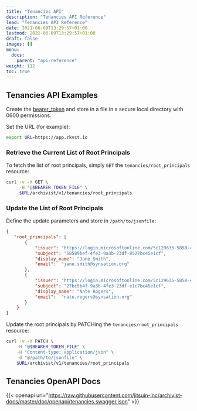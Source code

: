 ```yaml
---
title: "Tenancies API"
description: "Tenancies API Reference"
lead: "Tenancies API Reference"
date: 2021-06-09T13:29:57+01:00
lastmod: 2021-06-09T13:29:57+01:00
draft: false
images: []
menu: 
  docs:
    parent: "api-reference"
weight: 112
toc: true
---
```


## Tenancies API Examples

Create the [bearer_token](../../setup-and-administration/getting-access-tokens-using-client-secret) and store in a file in a secure local directory with 0600 permissions.

Set the URL (for example):

```bash
export URL=https://app.rkvst.io 
```

### Retrieve the Current List of Root Principals

To fetch the list of root principals, simply `GET` the `tenancies/root_principals` resource:

```bash
curl -v -X GET \
     -H "@$BEARER_TOKEN_FILE" \
     $URL/archivist/v1/tenancies/root_principals
```

### Update the List of Root Principals

Define the update parameters and store in `/path/to/jsonfile`:

```json
{
   "root_principals": [
       {
           "issuer": "https://login.microsoftonline.com/5c129635-5858-4fe3-9bef-444f6c7ee1cf/v2.0",
           "subject": "58589bef-4fe3-9a3b-23df-8527bc45e1cf",
           "display_name": "Jane Smith",
           "email":  "jane.smith@synsation.org"
       },
       {
           "issuer": "https://login.microsoftonline.com/5c129635-5858-4fe3-9bef-444f6c7ee1cf/v2.0",
           "subject": "27bc5b4f-9a3b-4fe3-23df-e1c7bc45e1cf",
           "display_name": "Nate Rogers",
           "email":  "nate.rogers@synsation.org"
       }
    }
}
```

Update the root principals by PATCHing the `tenancies/root_principals` resource:

```bash
curl -v -X PATCH \
    -H "@$BEARER_TOKEN_FILE" \
    -H "Content-type: application/json" \
    -d "@/path/to/jsonfile" \
    $URL/archivist/v1/tenancies/root_principals
```

## Tenancies OpenAPI Docs

{{< openapi url="https://raw.githubusercontent.com/jitsuin-inc/archivist-docs/master/doc/openapi/tenancies.swagger.json" >}}
